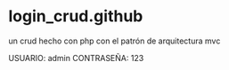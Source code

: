 # login_crud.github
un crud hecho con php con el patrón de arquitectura mvc

USUARIO: admin
CONTRASEÑA: 123
